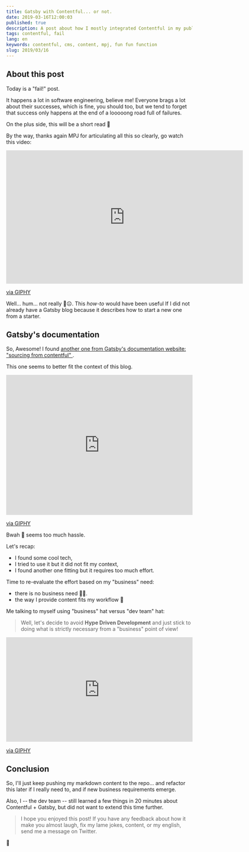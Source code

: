 ```yaml
---
title: Gatsby with Contentful... or not.
date: 2019-03-16T12:00:03
published: true
description: A post about how I mostly integrated Contentful in my publishing workflow, but failed, and did not do it.
tags: contentful, fail
lang: en
keywords: contentful, cms, content, mpj, fun fun function
slug: 2019/03/16
---
```


## About this post

Today is a "fail!" post.

It happens a lot in software engineering, believe me!
Everyone brags a lot about their successes, which is fine, you should too, but we tend to forget that success only happens at the end of a looooong road full of failures.

On the plus side, this will be a short read 🤣

By the way, thanks again MPJ for articulating all this so clearly, go watch this video:

<iframe title="MPJ avout failing" id="ytplayer" type="text/html" width="640" height="360"
  src="https://www.youtube.com/embed/oAt5E2xrXH8?autoplay=0&origin=https://lacourt.dev&t=910"
  frameborder="0"/>

## Contentful...

First, what is contentful?

**[Contentful](https://www.contentful.com/)** is a content management system (CMS).
So, you put your content there, edit it, process it through different steps, and then publish it.
There are APIs and lots of integration options that make Contentful a nice choice for a CMS.
I first heard of it because it was recommended by technical bloggers like me that use a similar blog infrastructure (ie. Gatsby).

## ...with Gatsby

So, wow, I found an article showing how to set up [GatsbyJS+Contentful in 5 minutes](https://www.contentful.com/r/knowledgebase/gatsbyjs-and-contentful-in-five-minutes/), that is something I want to try!

Nice move, Contentful! 👍

<div style="width:100%;height:0;padding-bottom:75%;position:relative;"><iframe title="nice move" src="https://giphy.com/embed/l4FBdfoF9kNr1yw2A" width="100%" height="100%" style="position:absolute" frameBorder="0" class="giphy-embed" allowFullScreen></iframe></div><p><a href="https://giphy.com/gifs/spongebob-spongebob-squarepants-season-6-l4FBdfoF9kNr1yw2A">via GIPHY</a></p>

Well... hum... not really 🤔☹️. This *how-to* would have been useful If I did not already have a Gatsby blog because it describes how to start a new one from a starter.

## Gatsby's documentation

So, Awesome! I found [another one from Gatsby's documentation website: "sourcing from contentful" ](https://www.gatsbyjs.org/docs/sourcing-from-contentful/).

This one seems to better fit the context of this blog.

<div style="width:100%;height:0;padding-bottom:75%;position:relative;"><iframe title="later" src="https://giphy.com/embed/3ohzAybS8DIscjZ78I" width="100%" height="100%" style="position:absolute" frameBorder="0" class="giphy-embed" allowFullScreen></iframe></div><p><a href="https://giphy.com/gifs/spongebob-spongebob-squarepants-season-5-3ohzAybS8DIscjZ78I">via GIPHY</a></p>

Bwah 🤢 seems too much hassle.

Let's recap:

- I found some cool tech,
- I tried to use it but it did not fit my context,
- I found another one fitting but it requires too much effort.

Time to re-evaluate the effort based on my "business" need:

- there is no business need 🤣😳.
- the way I provide content fits my workflow 🤔

Me talking to myself using "business" hat versus "dev team" hat:
> Well, let's decide to avoid **Hype Driven Development** and just stick to doing what is strictly necessary from a "business" point of view!

<div style="width:100%;height:0;padding-bottom:56%;position:relative;"><iframe title="train hype" src="https://giphy.com/embed/FY2ew2Zii9VOE" width="100%" height="100%" style="position:absolute" frameBorder="0" class="giphy-embed" allowFullScreen></iframe></div><p><a href="https://giphy.com/gifs/train-hype-FY2ew2Zii9VOE">via GIPHY</a></p>

## Conclusion

So, I'll just keep pushing my markdown content to the repo... and refactor this later if I really need to, and if new business requirements emerge.

Also, I -- the dev team -- still learned a few things in 20 minutes about Contentful + Gatsby, but did not want to extend this time further.

> I hope you enjoyed this post! If you have any feedback about how it make you almost laugh, fix my lame jokes, content, or my english, send me a message on Twitter.

👋
